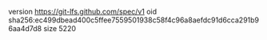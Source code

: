 version https://git-lfs.github.com/spec/v1
oid sha256:ec499dbead400c5ffee7559501938c58f4c96a8aefdc91d6cca291b96aa4d7d8
size 5220
